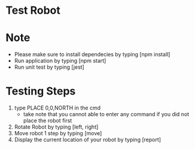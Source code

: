 # Test Robot

# Note

- Please make sure to install dependecies by typing [npm install]
- Run application by typing [npm start]
- Run unit test by typing [jest]

# Testing Steps

1. type PLACE 0,0,NORTH in the cmd
   - take note that you cannot able to enter any command if you did not place the robot first
2. Rotate Robot by typing [left, right]
3. Move robot 1 step by typing [move]
4. Display the current location of your robot by typing [report]
